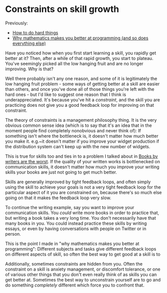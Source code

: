 # Constraints on skill growth

Previously:

* [How to do hard things](https://www.drmaciver.com/2019/05/how-to-do-hard-things/)
* [Why mathematics makes you better at programming (and so does everything else)](https://www.drmaciver.com/2014/07/programming-and-mathematics/)


Have you noticed how when you first start learning a skill, you rapidly get better at it?
Then, after a while of that rapid growth, you start to plateau. You've seemingly picked all the low hanging fruit and are no longer improving.
Why is that?

Well there probably isn't any one reason, and some of it is legitimately the low hanging fruit problem - some ways of getting better at a skill are easier than others, and once you've done all of those things you're left with the hard ones - but I'd like to suggest one reason that I think is underappreciated.
It's because you've hit a *constraint*, and the skill you are practicing does not give you a good feedback loop for improving on that constraint.

The theory of constraints is a management philosophy thing.
It is the very obvious common sense idea (which is to say that it's an idea that in the moment people find completely nonobvious and never think of): If something isn't where the bottleneck is, it doesn't matter how much better you make it.
e.g.~it doesn't matter if you improve your widget production if the distribution system can't keep up with the new number of widgets.

This is true for skills too and ties in to a problem I talked about in [Books by writers are the worst](https://notebook.drmaciver.com/posts/2020-02-19-10:37.html).
If the quality of your written works is bottlenecked on communication skills, it doesn't matter how much you improve your writing skills your books are just not going to get much better.

Skills are generally improved by tight feedback loops, and often simply using the skill to achieve your goals is not a very tight feedback loop for the particular aspect of it you are constrained on,
because there's so much else going on that it makes the feedback loop very slow.

To continue the writing example, say you want to improve your communication skills.
You *could* write more books in order to practice that, but writing a book takes a very long time.
You don't necessarily have that many books in you.
You could instead practice these skills by writing essays,
or even by having conversations with people on Twitter or in person.

This is the point I made in "why mathematics makes you better at programming": Different subjects and tasks give different feedback loops on different aspects of skill,
so often the best way to get good at a skill is to 

Additionally, sometimes constraints are hidden from you.
Often the constraint on a skill is anxiety management, or discomfort tolerance,
or one of various other things that you don't even really think of as skills you can get better at.
Sometimes the best way to unconstrain yourself are to go and do something *completely* different which force you to confront that.
